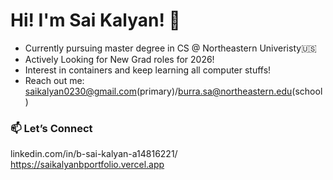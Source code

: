 # Hi! I'm Sai Kalyan! 👋

- Currently pursuing master degree in CS @ Northeastern Univeristy🇺🇸
- Actively Looking for New Grad roles for 2026!
- Interest in containers and keep learning all computer stuffs!
- Reach out me: saikalyan0230@gmail.com(primary)/burra.sa@northeastern.edu(school)



### 📫 Let’s Connect
linkedin.com/in/b-sai-kalyan-a14816221/
https://saikalyanbportfolio.vercel.app
